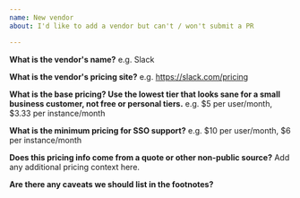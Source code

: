 ```yaml
---
name: New vendor
about: I'd like to add a vendor but can't / won't submit a PR

---
```


**What is the vendor's name?**
e.g. Slack

**What is the vendor's pricing site?**
e.g. https://slack.com/pricing

**What is the base pricing? Use the lowest tier that looks sane for a small business customer, not free or personal tiers.**
e.g. $5 per user/month, $3.33 per instance/month

**What is the minimum pricing for SSO support?**
e.g. $10 per user/month, $6 per instance/month

**Does this pricing info come from a quote or other non-public source?**
Add any additional pricing context here.

**Are there any caveats we should list in the footnotes?**

